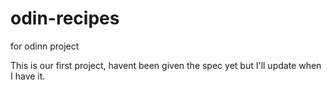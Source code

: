 # odin-recipes
for odinn project

This is our first project, havent been given the spec yet but I'll update when I have it. 
